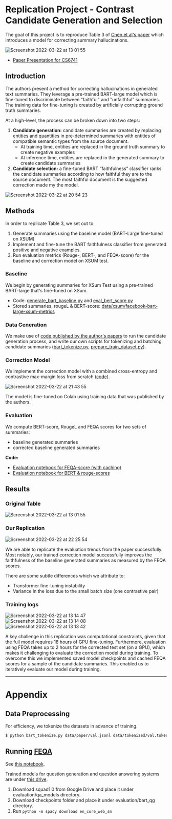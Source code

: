 # Replication Project - Contrast Candidate Generation and Selection
The goal of this project is to reproduce Table 3 of [Chen et al's paper](https://arxiv.org/pdf/2104.09061.pdf) which introduces a model for correcting summary hallucinations.

![Screenshot 2022-03-22 at 13 01 55](https://user-images.githubusercontent.com/1349225/159535087-48116051-f951-41ac-92fb-ef1f1c12c6d1.png)

- [Paper Presentation for CS6741](https://docs.google.com/presentation/d/1O3qgO7NvnJ1jZbE_-lZDYVkpRgSA8NszTTgdVkUKy3U/edit#slide=id.p)

## Introduction

The authors present a method for correcting hallucinations in generated text summaries. They leverage a pre-trained BART-large model which is fine-tuned to discriminate between "faithful" and "unfaithful" summaries. The training data for fine-tuning is created by artificially corrupting ground truth summaries. 

At a high-level, the process can be broken down into two steps:
1. **Candidate generation:** candidate summaries are created by replacing entities and quantities in pre-determined summaries with entities of compatible semantic types from the source document. 
   - At training time, entities are replaced in the ground truth summary to create negative examples
   - At inference time, entities are replaced in the generated summary to create candidate summaries
3. **Candidate selection:** a fine-tuned BART “faithfulness” classifier ranks the candidate summaries according to how faithful they are to the source document. The most faithful document is the suggested correction made my the model.

![Screenshot 2022-03-22 at 20 54 23](https://user-images.githubusercontent.com/1349225/159600671-a1cc97b3-61ea-4a9a-8215-7ae88ac5aa71.png)

## Methods
In order to replicate Table 3, we set out to:
1. Generate summaries using the baseline model (BART-Large fine-tuned on XSUM)
2. Implement and fine-tune the BART faithfulness classifier from generated positive and negative examples. 
3. Run evaluation metrics (Rouge-, BERT-, and FEQA-score) for the baseline and correction model on XSUM test.  

### Baseline
We begin by generating summaries for XSum Test using a pre-trained BART-large that's fine-tuned on XSum.
- Code: [generate_bart_baseline.py](https://github.com/dleve123/topics-in-nlp-repro-project/blob/main/scripts/generate_bart_baseline.py) and [eval_bert_score.py](https://github.com/dleve123/topics-in-nlp-repro-project/blob/main/eval_bert_score.py)
- Stored summaries, rougeL & BERT-score: [data/xsum/facebook-bart-large-xsum-metrics](https://github.com/dleve123/topics-in-nlp-repro-project/blob/main/data/xsum/)

### Data Generation 
We make use of [code published by the author's papers](https://github.com/CogComp/faithful_summarization) to run the candidate generation process, and write our own scripts for tokenizing and batching candidate summaries ([bart_tokenize.py](https://github.com/dleve123/topics-in-nlp-repro-project/blob/main/bart_tokenize.py), [prepare_train_dataset.py](https://github.com/dleve123/topics-in-nlp-repro-project/blob/main/preprocessing/prepare_train_dataset.py)). 

### Correction Model
We implement the correction model with a combined cross-entropy and contrastive max-margin loss from scratch ([code](https://github.com/dleve123/topics-in-nlp-repro-project/blob/main/model/correction_model.py)).

![Screenshot 2022-03-22 at 21 43 55](https://user-images.githubusercontent.com/1349225/159605242-82cc20da-fdfd-4713-ac33-8b7886e172db.png)

The model is fine-tuned on Colab using training data that was published by the authors.

### Evaluation
We compute BERT-score, RougeL and FEQA scores for two sets of summaries:
- baseline generated summaries 
- corrected baseline generated summaries 

**Code:**
- [Evaluation notebook for FEQA-score (with caching)](evaluate_correction_model_feqa.ipynb)
- [Evaluation notebook for BERT & rouge-scores](evaluate_rouge_bert_score.ipynb)

## Results

### Original Table
![Screenshot 2022-03-22 at 13 01 55](https://user-images.githubusercontent.com/1349225/159535087-48116051-f951-41ac-92fb-ef1f1c12c6d1.png)

### Our Replication
![Screenshot 2022-03-22 at 22 25 54](https://user-images.githubusercontent.com/1349225/159611781-3d596d9f-6ae1-4c97-b67d-be1ccc385e97.png)


We are able to replicate the evaluation trends from the paper successfully. Most notably, our trained correction model successfully improves the faithfulness of the baseline generated summaries as measured by the FEQA scores.

There are some subtle differences which we attribute to:
- Transformer fine-tuning instability
- Variance in the loss due to the small batch size (one contrastive pair)

### Training logs
![Screenshot 2022-03-22 at 13 14 47](https://user-images.githubusercontent.com/1349225/159537740-f2ce17eb-69fe-46d9-8ae6-575dfc5fdf1c.png)
![Screenshot 2022-03-22 at 13 14 08](https://user-images.githubusercontent.com/1349225/159537741-d8265e37-6b44-4fcb-95c3-9e4d8ec43f09.png)
![Screenshot 2022-03-22 at 13 13 42](https://user-images.githubusercontent.com/1349225/159537744-26741168-2ac4-490e-8d52-d5a23bd8820a.png)

A key challenge in this replication was computational constraints, given that the full model requires 18 hours of GPU fine-tuning. 
Furthermore, evaluation using FEQA takes up to 2 hours for the corrected test set (on a GPU), which makes it challenging to evaluate the correction model during training. To overcome this we implemented saved model checkpoints and cached FEQA scores for a sample of the candidate summaries. This enabled us to iteratively evaluate our model during training.

___

# Appendix
## Data Preprocessing
For efficiency, we tokenize the datasets in advance of training.

```bash
$ python bart_tokenize.py data/paper/val.jsonl data/tokenized/val.tokenized.jsonl
```

## Running [FEQA](https://github.com/esdurmus/feqa)
See [this notebook](https://colab.research.google.com/drive/1ie9oz20mt6RRm6KsGLM9Mwxn9LQJAWKr?authuser=1#scrollTo=NOP0jqxdKiCZ).

Trained models for question generation and question answering systems are under [this drive](https://drive.google.com/drive/u/1/folders/1O3kjSIhjDULw1RPJZTQ002GK3XNo2Vxl).

1. Download squad1.0 from Google Drive and place it under evaluation/qa_models directory.
2. Download checkpoints folder and place it under evaluation/bart_qg directory.
3. Run `python -m spacy download en_core_web_sm`

